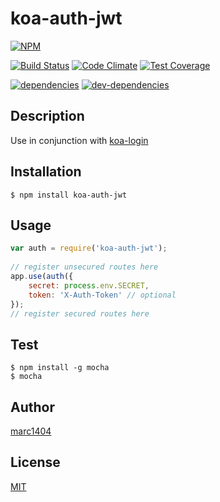 # koa-auth-jwt
[![NPM](https://nodei.co/npm/koa-auth-jwt.png?downloads=true&downloadRank=true&stars=true)](https://nodei.co/npm/koa-auth-jwt/)
  
[![Build Status](https://travis-ci.org/marc1404/koa-auth-jwt.svg)](https://travis-ci.org/marc1404/koa-auth-jwt)
[![Code Climate](https://codeclimate.com/github/marc1404/koa-auth-jwt/badges/gpa.svg)](https://codeclimate.com/github/marc1404/koa-auth-jwt)
[![Test Coverage](https://codeclimate.com/github/marc1404/koa-auth-jwt/badges/coverage.svg)](https://codeclimate.com/github/marc1404/koa-auth-jwt/coverage)
  
[![dependencies](https://david-dm.org/marc1404/koa-auth-jwt.svg)](https://david-dm.org/marc1404/koa-auth-jwt)
[![dev-dependencies](https://david-dm.org/marc1404/koa-auth-jwt/dev-status.svg)](https://david-dm.org/marc1404/koa-auth-jwt#info=devDependencies)
  
## Description
Use in conjunction with [koa-login](https://www.npmjs.com/package/koa-login)
  
## Installation
```
$ npm install koa-auth-jwt
```
  
## Usage
```javascript
var auth = require('koa-auth-jwt');
  
// register unsecured routes here  
app.use(auth({
	secret: process.env.SECRET,
	token: 'X-Auth-Token' // optional
});
// register secured routes here
```
  
## Test
```
$ npm install -g mocha  
$ mocha
```

## Author
[marc1404](https://github.com/marc1404)

## License
[MIT](https://github.com/marc1404/koa-auth-jwt/blob/master/LICENSE)
